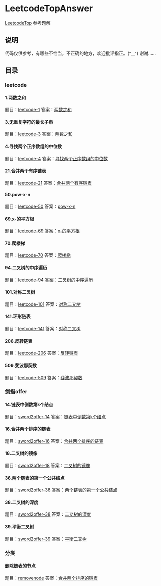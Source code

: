 # LeetcodeTopAnswer
[LeetcodeTop](https://codetop.cc) 参考题解


## 说明

代码仅供参考，有哪些不恰当，不正确的地方，欢迎批评指正。(^__^) 谢谢……

## 目录


### leetcode

#### 1.两数之和

题目：[leetcode-1](https://leetcode-cn.com/problems/two-sum/)    答案：[两数之和](https://github.com/qixuxiang/LeetcodeTopAnswer/tree/main/leetcode/leetcode-1)

#### 3.无重复字符的最长子串

题目：[leetcode-3](https://leetcode-cn.com/problems/longest-substring-without-repeating-characters/)    答案：[两数之和](https://github.com/qixuxiang/LeetcodeTopAnswer/tree/main/leetcode/leetcode-3)


#### 4.寻找两个正序数组的中位数

题目：[leetcode-4](https://leetcode-cn.com/problems/median-of-two-sorted-arrays/)    答案：[寻找两个正序数组的中位数](https://github.com/qixuxiang/LeetcodeTopAnswer/tree/main/leetcode/leetcode-4)

#### 21.合并两个有序链表
题目：[leetcode-21](https://leetcode-cn.com/problems/merge-two-sorted-lists/)    答案：[合并两个有序链表](https://github.com/qixuxiang/LeetcodeTopAnswer/tree/main/leetcode/leetcode-21)

#### 50.pow-x-n

题目：[leetcode-50](https://leetcode-cn.com/problems/powx-n/)    答案：[pow-x-n](https://github.com/qixuxiang/LeetcodeTopAnswer/tree/main/leetcode/leetcode-50)

#### 69.x-的平方根

题目：[leetcode-69](https://leetcode-cn.com/problems/powx-n/)    答案：[x-的平方根](https://github.com/qixuxiang/LeetcodeTopAnswer/tree/main/leetcode/leetcode-69)

#### 70.爬楼梯

题目：[leetcode-70](https://leetcode-cn.com/problems/climbing-stairs/)   答案：[爬楼梯](https://github.com/qixuxiang/LeetcodeTopAnswer/tree/main/leetcode/leetcode-70)

#### 94.二叉树的中序遍历

题目：[leetcode-94](https://leetcode-cn.com/problems/binary-tree-inorder-traversal/)   答案：[二叉树的中序遍历](https://github.com/qixuxiang/LeetcodeTopAnswer/tree/main/leetcode/leetcode-94)

#### 101.对称二叉树

题目：[leetcode-101](https://leetcode-cn.com/problems/symmetric-tree/)   答案：[对称二叉树](https://github.com/qixuxiang/LeetcodeTopAnswer/tree/main/leetcode/leetcode-101)

#### 141.环形链表

题目：[leetcode-141](https://leetcode-cn.com/problems/linked-list-cycle/)   答案：[对称二叉树](https://github.com/qixuxiang/LeetcodeTopAnswer/tree/main/leetcode/leetcode-141)

#### 206.反转链表

题目：[leetcode-206](https://leetcode-cn.com/problems/reverse-linked-list/)   答案：[反转链表](https://github.com/qixuxiang/LeetcodeTopAnswer/tree/main/leetcode/leetcode-206)

#### 509.斐波那契数

题目：[leetcode-509](https://leetcode-cn.com/problems/fibonacci-number/)   答案：[斐波那契数](https://github.com/qixuxiang/LeetcodeTopAnswer/tree/main/leetcode/leetcode-509)

### 剑指offer

#### 14.链表中倒数第k个结点

题目：[sword2offer-14](https://www.nowcoder.com/practice/886370fe658f41b498d40fb34ae76ff9?tpId=13&&tqId=11167&rp=1&ru=/ta/coding-interviews&qru=/ta/coding-interviews/question-ranking/)   答案：[链表中倒数第k个结点](https://github.com/qixuxiang/LeetcodeTopAnswer/tree/main/sword2offer/sword2offer-14)

#### 16.合并两个排序的链表

题目：[sword2offer-16](https://www.nowcoder.com/practice/d8b6b4358f774294a89de2a6ac4d9337?tpId=13&&tqId=11169&rp=1&ru=/ta/coding-interviews&qru=/ta/coding-interviews/question-ranking/)   答案：[合并两个排序的链表](https://github.com/qixuxiang/LeetcodeTopAnswer/tree/main/sword2offer/sword2offer-16)

#### 18.二叉树的镜像

题目：[sword2offer-18](https://www.nowcoder.com/practice/a9d0ecbacef9410ca97463e4a5c83be7?tpId=13&&tqId=11171&rp=1&ru=/ta/coding-interviews&qru=/ta/coding-interviews/question-ranking/)   答案：[二叉树的镜像](https://github.com/qixuxiang/LeetcodeTopAnswer/tree/main/sword2offer/sword2offer-18)

#### 36.两个链表的第一个公共结点

题目：[sword2offer-36](https://www.nowcoder.com/practice/6ab1d9a29e88450685099d45c9e31e46?tpId=13&&tqId=11189&rp=1&ru=/ta/coding-interviews&qru=/ta/coding-interviews/question-ranking/)   答案：[两个链表的第一个公共结点](https://github.com/qixuxiang/LeetcodeTopAnswer/tree/main/sword2offer/sword2offer-36)

#### 38.二叉树的深度

题目：[sword2offer-38](https://www.nowcoder.com/practice/435fb86331474282a3499955f0a41e8b?tpId=13&&tqId=11191&rp=1&ru=/ta/coding-interviews&qru=/ta/coding-interviews/question-ranking/)   答案：[二叉树的深度](https://github.com/qixuxiang/LeetcodeTopAnswer/tree/main/sword2offer/sword2offer-38)

#### 39.平衡二叉树

题目：[sword2offer-39](https://www.nowcoder.com/practice/8b3b95850edb4115918ecebdf1b4d222?tpId=13&&tqId=11192&rp=1&ru=/ta/coding-interviews&qru=/ta/coding-interviews/question-ranking/)   答案：[平衡二叉树](https://github.com/qixuxiang/LeetcodeTopAnswer/tree/main/sword2offer/sword2offer-39)

### 分类

#### 删除链表的节点

题目：[removenode](https://leetcode-cn.com/problems/shan-chu-lian-biao-de-jie-dian-lcof)   答案：[合并两个排序的链表](https://github.com/qixuxiang/LeetcodeTopAnswer/tree/main/classify/LinkList/removenode)